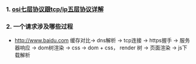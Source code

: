 <!--
 * @Author: your name
 * @Date: 2021-03-14 21:25:06
 * @LastEditTime: 2021-12-26 17:01:09
 * @LastEditors: your name
 * @Description: 打开koroFileHeader查看配置 进行设置: https://github.com/OBKoro1/koro1FileHeader/wiki/%E9%85%8D%E7%BD%AE
 * @FilePath: \notes\网络扩展.md
-->
### 1. [osi七层协议跟tcp/ip五层协议详解](https://www.cnblogs.com/Robin-YB/p/6668762.html)

### 2. 一个请求涉及哪些过程
+ http://www.baidu.com
  缓存对比-> dns解析 -> tcp连接 -> https握手 -> 服务器响应 -> dom树渲染 -> css -> dom + css， render 树 -> 页面渲染 -> js下载解析